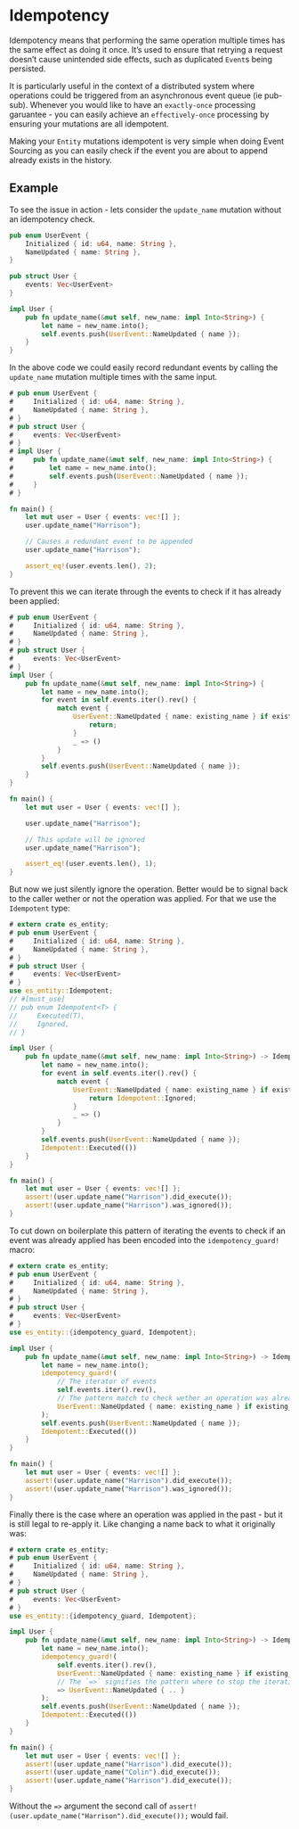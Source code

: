 # Idempotency

Idempotency means that performing the same operation multiple times has the same effect as doing it once.
It’s used to ensure that retrying a request doesn’t cause unintended side effects, such as duplicated `Event`s being persisted.

It is particularly useful in the context of a distributed system where operations could be triggered from an asynchronous event queue (ie pub-sub).
Whenever you would like to have an `exactly-once` processing garuantee - you can easily achieve an `effectively-once` processing by ensuring your mutations are all idempotent.

Making your `Entity` mutations idempotent is very simple when doing Event Sourcing as you can easily check if the event you are about to append already exists in the history.

## Example

To see the issue in action - lets consider the `update_name` mutation without an idempotency check.

```rust
pub enum UserEvent {
    Initialized { id: u64, name: String },
    NameUpdated { name: String },
}

pub struct User {
    events: Vec<UserEvent>
}

impl User {
    pub fn update_name(&mut self, new_name: impl Into<String>) {
        let name = new_name.into();
        self.events.push(UserEvent::NameUpdated { name });
    }
}
```

In the above code we could easily record redundant events by calling the `update_name` mutation multiple times with the same input.
```rust
# pub enum UserEvent {
#     Initialized { id: u64, name: String },
#     NameUpdated { name: String },
# }
# pub struct User {
#     events: Vec<UserEvent>
# }
# impl User {
#     pub fn update_name(&mut self, new_name: impl Into<String>) {
#         let name = new_name.into();
#         self.events.push(UserEvent::NameUpdated { name });
#     }
# }

fn main() {
    let mut user = User { events: vec![] };
    user.update_name("Harrison");

    // Causes a redundant event to be appended
    user.update_name("Harrison");

    assert_eq!(user.events.len(), 2);
}
```

To prevent this we can iterate through the events to check if it has already been applied:

```rust
# pub enum UserEvent {
#     Initialized { id: u64, name: String },
#     NameUpdated { name: String },
# }
# pub struct User {
#     events: Vec<UserEvent>
# }
impl User {
    pub fn update_name(&mut self, new_name: impl Into<String>) {
        let name = new_name.into();
        for event in self.events.iter().rev() {
            match event {
                UserEvent::NameUpdated { name: existing_name } if existing_name == &name => {
                    return;
                }
                _ => ()
            }
        }
        self.events.push(UserEvent::NameUpdated { name });
    }
}

fn main() {
    let mut user = User { events: vec![] };

    user.update_name("Harrison");

    // This update will be ignored
    user.update_name("Harrison");

    assert_eq!(user.events.len(), 1);
}
```

But now we just silently ignore the operation.
Better would be to signal back to the caller wether or not the operation was applied.
For that we use the `Idempotent` type:
```rust
# extern crate es_entity;
# pub enum UserEvent {
#     Initialized { id: u64, name: String },
#     NameUpdated { name: String },
# }
# pub struct User {
#     events: Vec<UserEvent>
# }
use es_entity::Idempotent;
// #[must_use]
// pub enum Idempotent<T> {
//     Executed(T),
//     Ignored,
// }

impl User {
    pub fn update_name(&mut self, new_name: impl Into<String>) -> Idempotent<()>{
        let name = new_name.into();
        for event in self.events.iter().rev() {
            match event {
                UserEvent::NameUpdated { name: existing_name } if existing_name == &name => {
                    return Idempotent::Ignored;
                }
                _ => ()
            }
        }
        self.events.push(UserEvent::NameUpdated { name });
        Idempotent::Executed(())
    }
}

fn main() {
    let mut user = User { events: vec![] };
    assert!(user.update_name("Harrison").did_execute());
    assert!(user.update_name("Harrison").was_ignored());
}
```

To cut down on boilerplate this pattern of iterating the events to check if an event was already applied has been encoded into the `idempotency_guard!` macro:

```rust
# extern crate es_entity;
# pub enum UserEvent {
#     Initialized { id: u64, name: String },
#     NameUpdated { name: String },
# }
# pub struct User {
#     events: Vec<UserEvent>
# }
use es_entity::{idempotency_guard, Idempotent};

impl User {
    pub fn update_name(&mut self, new_name: impl Into<String>) -> Idempotent<()>{
        let name = new_name.into();
        idempotency_guard!(
            // The iterator of events
            self.events.iter().rev(),
            // The pattern match to check wether an operation was already applied
            UserEvent::NameUpdated { name: existing_name } if existing_name == &name 
        );
        self.events.push(UserEvent::NameUpdated { name });
        Idempotent::Executed(())
    }
}

fn main() {
    let mut user = User { events: vec![] };
    assert!(user.update_name("Harrison").did_execute());
    assert!(user.update_name("Harrison").was_ignored());
}
```

Finally there is the case where an operation was applied in the past - but it is still legal to re-apply it.
Like changing a name back to what it originally was:
```rust
# extern crate es_entity;
# pub enum UserEvent {
#     Initialized { id: u64, name: String },
#     NameUpdated { name: String },
# }
# pub struct User {
#     events: Vec<UserEvent>
# }
use es_entity::{idempotency_guard, Idempotent};

impl User {
    pub fn update_name(&mut self, new_name: impl Into<String>) -> Idempotent<()>{
        let name = new_name.into();
        idempotency_guard!(
            self.events.iter().rev(),
            UserEvent::NameUpdated { name: existing_name } if existing_name == &name,
            // The `=>` signifies the pattern where to stop the iteration.
            => UserEvent::NameUpdated { .. }
        );
        self.events.push(UserEvent::NameUpdated { name });
        Idempotent::Executed(())
    }
}

fn main() {
    let mut user = User { events: vec![] };
    assert!(user.update_name("Harrison").did_execute());
    assert!(user.update_name("Colin").did_execute());
    assert!(user.update_name("Harrison").did_execute());
}
```

Without the `=>` argument the second call of `assert!(user.update_name("Harrison").did_execute());` would fail.
